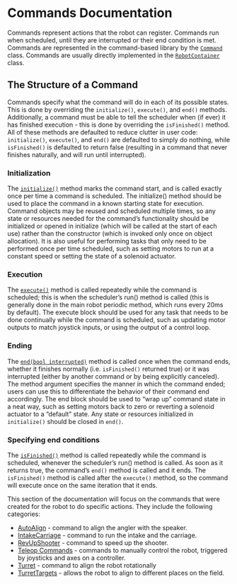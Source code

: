 # Commands Documentation

Commands represent actions that the robot can register. Commands run when scheduled, until they are interrupted or their end condition is met. Commands are represented in the command-based library by the [`Command`](https://github.wpilib.org/allwpilib/docs/release/java/edu/wpi/first/wpilibj2/command/Command.html) class. Commands are usually directly implemented in the [`RobotContainer`](../../../src/main/java/frc/robot/RobotContainer.java) class.

## The Structure of a Command
Commands specify what the command will do in each of its possible states. This is done by overriding the `initialize()`, `execute()`, and `end()` methods. Additionally, a command must be able to tell the scheduler when (if ever) it has finished execution - this is done by overriding the `isFinished()` method. All of these methods are defaulted to reduce clutter in user code: `initialize()`, `execute()`, and `end()` are defaulted to simply do nothing, while `isFinished()` is defaulted to return false (resulting in a command that never finishes naturally, and will run until interrupted).

### Initialization
The [`initialize()`](https://github.wpilib.org/allwpilib/docs/release/java/edu/wpi/first/wpilibj2/command/Command.html#initialize()) method marks the command start, and is called exactly once per time a command is scheduled. The initialize() method should be used to place the command in a known starting state for execution. Command objects may be reused and scheduled multiple times, so any state or resources needed for the command’s functionality should be initialized or opened in initialize (which will be called at the start of each use) rather than the constructor (which is invoked only once on object allocation). It is also useful for performing tasks that only need to be performed once per time scheduled, such as setting motors to run at a constant speed or setting the state of a solenoid actuator.

### Execution
The [`execute()`](https://github.wpilib.org/allwpilib/docs/release/java/edu/wpi/first/wpilibj2/command/Command.html#execute()) method is called repeatedly while the command is scheduled; this is when the scheduler’s run() method is called (this is generally done in the main robot periodic method, which runs every 20ms by default). The execute block should be used for any task that needs to be done continually while the command is scheduled, such as updating motor outputs to match joystick inputs, or using the output of a control loop.

### Ending
The [`end(bool interrupted)`](https://github.wpilib.org/allwpilib/docs/release/java/edu/wpi/first/wpilibj2/command/Command.html#end(boolean)) method is called once when the command ends, whether it finishes normally (i.e. `isFinished()` returned true) or it was interrupted (either by another command or by being explicitly canceled). The method argument specifies the manner in which the command ended; users can use this to differentiate the behavior of their command end accordingly. The end block should be used to “wrap up” command state in a neat way, such as setting motors back to zero or reverting a solenoid actuator to a “default” state. Any state or resources initialized in `initialize()` should be closed in `end()`.

### Specifying end conditions
The [`isFinished()`](https://github.wpilib.org/allwpilib/docs/release/java/edu/wpi/first/wpilibj2/command/Command.html#end(boolean)) method is called repeatedly while the command is scheduled, whenever the scheduler’s run() method is called. As soon as it returns true, the command’s `end()` method is called and it ends. The `isFinished()` method is called after the `execute()` method, so the command will execute once on the same iteration that it ends.

This section of the documentation will focus on the commands that were created for the robot to do specific actions. They include the following categories:
- [AutoAlign](AUTO_ALIGN) - command to align the angler with the speaker.
- [IntakeCarriage](INTAKE_CARRIAGE) - command to run the intake and the carriage.
- [RevUpShooter](REV_UP_SHOOTER) - command to speed up the shooter.
- [Teleop Commands](TELEOP_COMMANDS) - commands to manually control the robot, triggered by joysticks and axes on a controller.
- [Turret](TURRET.md) - command to align the robot rotationally 
- [TurretTargets](TURRETTARGETS.md) - allows the robot to align to different places on the field. 